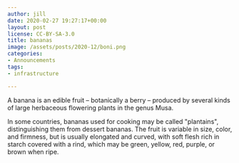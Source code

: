 ```yaml
---
author: jill
date: 2020-02-27 19:27:17+00:00
layout: post
license: CC-BY-SA-3.0
title: bananas
image: /assets/posts/2020-12/boni.png
categories:
- Announcements
tags:
- infrastructure

---
```

A banana is an edible fruit – botanically a berry – produced by several kinds
of large herbaceous flowering plants in the genus Musa.

In some countries, bananas used for cooking may be called "plantains",
distinguishing them from dessert bananas. The fruit is variable in size, color,
and firmness, but is usually elongated and curved, with soft flesh rich in
starch covered with a rind, which may be green, yellow, red, purple, or brown
when ripe.
